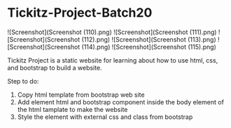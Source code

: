 # Tickitz-Project-Batch20

![Screenshot](Screenshot (110).png)
![Screenshot](Screenshot (111).png)
![Screenshot](Screenshot (112).png)
![Screenshot](Screenshot (113).png)
![Screenshot](Screenshot (114).png)
![Screenshot](Screenshot (115).png)

Tickitz Project is a static website for learning about how to use html, css, and bootstrap to build a website.

Step to do:
1. Copy html template from bootstrap web site
2. Add element html and bootstrap component inside the body element of the html tamplate to make the website
3. Style the element with external css and class from bootstrap
